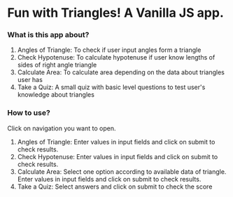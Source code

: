 # Fun with Triangles! A Vanilla JS app.
### What is this app about?
<ol>
<li>Angles of Triangle: To check if user input angles form a triangle</li>
<li>Check Hypotenuse: To calculate hypotenuse if user know lengths of sides of right angle triangle</li>
<li>Calculate Area: To calculate area depending on the data about triangles user has</li>
<li>Take a Quiz: A small quiz with basic level questions to test user's knowledge about triangles</li>
</ol>

### How to use?

Click on navigation you want to open.
<ol>
<li>Angles of Triangle: Enter values in input fields and click on submit to check results.</li>
<li>Check Hypotenuse: Enter values in input fields and click on submit to check results.</li>
<li>Calculate Area: Select one option according to available data of triangle. Enter values in input fields and click on submit to check results.</li>
<li>Take a Quiz: Select answers and click on submit to check the score</li>
</ol>

